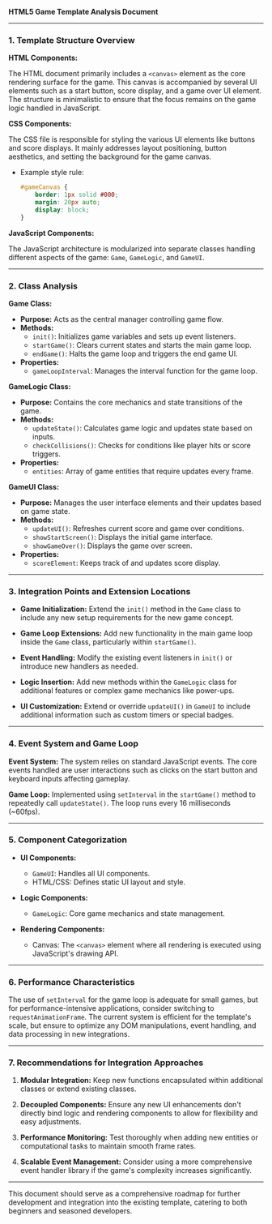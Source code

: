 **HTML5 Game Template Analysis Document**

---

### 1. Template Structure Overview

**HTML Components:**

The HTML document primarily includes a `<canvas>` element as the core rendering surface for the game. This canvas is accompanied by several UI elements such as a start button, score display, and a game over UI element. The structure is minimalistic to ensure that the focus remains on the game logic handled in JavaScript.

**CSS Components:**

The CSS file is responsible for styling the various UI elements like buttons and score displays. It mainly addresses layout positioning, button aesthetics, and setting the background for the game canvas.

- Example style rule:
  ```css
  #gameCanvas {
      border: 1px solid #000;
      margin: 20px auto;
      display: block;
  }
  ```

**JavaScript Components:**

The JavaScript architecture is modularized into separate classes handling different aspects of the game: `Game`, `GameLogic`, and `GameUI`.

---

### 2. Class Analysis

**Game Class:**
- **Purpose:** Acts as the central manager controlling game flow.
- **Methods:**
  - `init()`: Initializes game variables and sets up event listeners.
  - `startGame()`: Clears current states and starts the main game loop.
  - `endGame()`: Halts the game loop and triggers the end game UI.
- **Properties:**
  - `gameLoopInterval`: Manages the interval function for the game loop.

**GameLogic Class:**
- **Purpose:** Contains the core mechanics and state transitions of the game.
- **Methods:**
  - `updateState()`: Calculates game logic and updates state based on inputs.
  - `checkCollisions()`: Checks for conditions like player hits or score triggers.
- **Properties:**
  - `entities`: Array of game entities that require updates every frame.

**GameUI Class:**
- **Purpose:** Manages the user interface elements and their updates based on game state.
- **Methods:**
  - `updateUI()`: Refreshes current score and game over conditions.
  - `showStartScreen()`: Displays the initial game interface.
  - `showGameOver()`: Displays the game over screen.
- **Properties:**
  - `scoreElement`: Keeps track of and updates score display.

---

### 3. Integration Points and Extension Locations

- **Game Initialization:**
  Extend the `init()` method in the `Game` class to include any new setup requirements for the new game concept.

- **Game Loop Extensions:**
  Add new functionality in the main game loop inside the `Game` class, particularly within `startGame()`.

- **Event Handling:**
  Modify the existing event listeners in `init()` or introduce new handlers as needed.

- **Logic Insertion:**
  Add new methods within the `GameLogic` class for additional features or complex game mechanics like power-ups.

- **UI Customization:**
  Extend or override `updateUI()` in `GameUI` to include additional information such as custom timers or special badges.

---

### 4. Event System and Game Loop

**Event System:**
The system relies on standard JavaScript events. The core events handled are user interactions such as clicks on the start button and keyboard inputs affecting gameplay.

**Game Loop:**
Implemented using `setInterval` in the `startGame()` method to repeatedly call `updateState()`. The loop runs every 16 milliseconds (~60fps).

---

### 5. Component Categorization

- **UI Components:**
  - `GameUI`: Handles all UI components.
  - HTML/CSS: Defines static UI layout and style.

- **Logic Components:**
  - `GameLogic`: Core game mechanics and state management.

- **Rendering Components:**
  - Canvas: The `<canvas>` element where all rendering is executed using JavaScript's drawing API.

---

### 6. Performance Characteristics

The use of `setInterval` for the game loop is adequate for small games, but for performance-intensive applications, consider switching to `requestAnimationFrame`. The current system is efficient for the template's scale, but ensure to optimize any DOM manipulations, event handling, and data processing in new integrations.

---

### 7. Recommendations for Integration Approaches

1. **Modular Integration:**
   Keep new functions encapsulated within additional classes or extend existing classes.

2. **Decoupled Components:**
   Ensure any new UI enhancements don't directly bind logic and rendering components to allow for flexibility and easy adjustments.

3. **Performance Monitoring:**
   Test thoroughly when adding new entities or computational tasks to maintain smooth frame rates.

4. **Scalable Event Management:**
   Consider using a more comprehensive event handler library if the game's complexity increases significantly.

---

This document should serve as a comprehensive roadmap for further development and integration into the existing template, catering to both beginners and seasoned developers.
